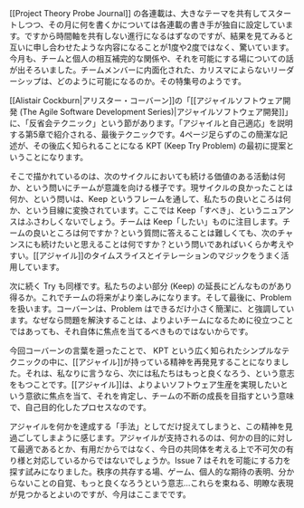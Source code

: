 [[Project Theory Probe Journal]] の各連載は、大きなテーマを共有してスタートしつつ、その月に何を書くかについては各連載の書き手が独自に設定しています。ですから時間軸を共有しない進行になるはずなのですが、結果を見てみると互いに申し合わせたような内容になることが1度や2度ではなく、驚いています。今月も、チームと個人の相互補完的な関係や、それを可能にする場についての話が出そろいました。チームメンバーに内面化された、カリスマによらないリーダーシップは、どのように可能になるのか。その特集号のようです。

[[Alistair Cockburn|アリスター・コーバーン]]の「[[アジャイルソフトウェア開発 (The Agile Software Development Series)|アジャイルソフトウェア開発]]」に、「反省会テクニック」という節があります。「アジャイルと自己適応」を説明する第5章で紹介される、最後テクニックです。4ページ足らずのこの簡潔な記述が、その後広く知られることになる KPT (Keep Try Problem) の最初に提案ということになります。

そこで描かれているのは、次のサイクルにおいても続ける価値のある活動は何か、という問いにチームが意識を向ける様子です。現サイクルの良かったことは何か、という問いは、Keep というフレームを通して、私たちの良いところは何か、という目線に変換されています。ここでは Keep「すべき」、というニュアンスはふさわしくないでしょう。チームは Keep「したい」ものに注目します。チームの良いところは何ですか？という質問に答えることは難しくても、次のチャンスにも続けたいと思えることは何ですか？という問いであればいくらか考えやすい。[[アジャイル]]のタイムスライスとイテレーションのマジックをうまく活用しています。

次に続く Try も同様です。私たちのよい部分 (Keep) の延長にどんなものがあり得るか。これでチームの将来がより楽しみになります。そして最後に、Problem を扱います。コーバーンは、Problem はできるだけ小さく簡潔に、と強調しています。なぜなら問題を解決することは、よりよいチームになるために役立つことではあっても、それ自体に焦点を当てるべきものではないからです。

今回コーバーンの言葉を遡ったことで、 KPT という広く知られたシンプルなテクニックの中に、[[アジャイル]]が持っている精神を再発見することになりました。それは、私なりに言うなら、次には私たちはもっと良くなろう、という意志をもつことです。[[アジャイル]]は、よりよいソフトウェア生産を実現したいという意欲に焦点を当て、それを肯定し、チームの不断の成長を目指すという意味で、自己目的化したプロセスなのです。

アジャイルを何かを達成する「手法」としてだけ捉えてしまうと、この精神を見過ごしてしまように感じます。アジャイルが支持されるのは、何かの目的に対して最適であるとか、有用だからではなく、今日の共同体を考える上で不可欠の有り様と対応しているからではないでしょうか。Issue 7 はそれを可能にする力を探す試みになりました。秩序の共存する場、ゲーム、個人的な期待の表明、分からないことの自覚、もっと良くなろうという意志…これらを束ねる、明瞭な表現が見つかるとよいのですが、今月はここまでです。